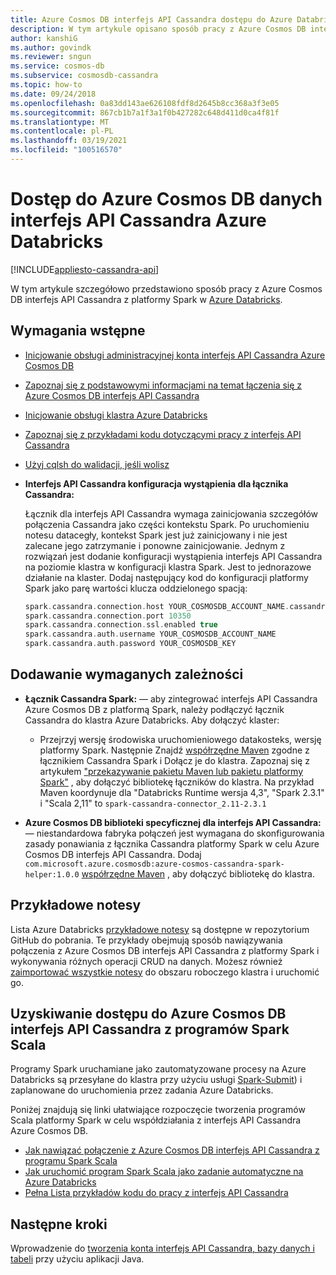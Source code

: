 ```yaml
---
title: Azure Cosmos DB interfejs API Cassandra dostępu do Azure Databricks
description: W tym artykule opisano sposób pracy z Azure Cosmos DB interfejs API Cassandra z Azure Databricks.
author: kanshiG
ms.author: govindk
ms.reviewer: sngun
ms.service: cosmos-db
ms.subservice: cosmosdb-cassandra
ms.topic: how-to
ms.date: 09/24/2018
ms.openlocfilehash: 0a83dd143ae626108fdf8d2645b8cc368a3f3e05
ms.sourcegitcommit: 867cb1b7a1f3a1f0b427282c648d411d0ca4f81f
ms.translationtype: MT
ms.contentlocale: pl-PL
ms.lasthandoff: 03/19/2021
ms.locfileid: "100516570"
---
```

# <a name="access-azure-cosmos-db-cassandra-api-data-from-azure-databricks"></a>Dostęp do Azure Cosmos DB danych interfejs API Cassandra Azure Databricks
[!INCLUDE[appliesto-cassandra-api](includes/appliesto-cassandra-api.md)]

W tym artykule szczegółowo przedstawiono sposób pracy z Azure Cosmos DB interfejs API Cassandra z platformy Spark w [Azure Databricks](/azure/databricks/scenarios/what-is-azure-databricks).

## <a name="prerequisites"></a>Wymagania wstępne

* [Inicjowanie obsługi administracyjnej konta interfejs API Cassandra Azure Cosmos DB](create-cassandra-dotnet.md#create-a-database-account)

* [Zapoznaj się z podstawowymi informacjami na temat łączenia się z Azure Cosmos DB interfejs API Cassandra](cassandra-spark-generic.md)

* [Inicjowanie obsługi klastra Azure Databricks](/azure/databricks/scenarios/quickstart-create-databricks-workspace-portal)

* [Zapoznaj się z przykładami kodu dotyczącymi pracy z interfejs API Cassandra](cassandra-spark-generic.md#next-steps)

* [Użyj cqlsh do walidacji, jeśli wolisz](cassandra-spark-generic.md#connecting-to-azure-cosmos-db-cassandra-api-from-spark)

* **Interfejs API Cassandra konfiguracja wystąpienia dla łącznika Cassandra:**

  Łącznik dla interfejs API Cassandra wymaga zainicjowania szczegółów połączenia Cassandra jako części kontekstu Spark. Po uruchomieniu notesu datacegły, kontekst Spark jest już zainicjowany i nie jest zalecane jego zatrzymanie i ponowne zainicjowanie. Jednym z rozwiązań jest dodanie konfiguracji wystąpienia interfejs API Cassandra na poziomie klastra w konfiguracji klastra Spark. Jest to jednorazowe działanie na klaster. Dodaj następujący kod do konfiguracji platformy Spark jako parę wartości klucza oddzielonego spacją:
 
  ```scala
  spark.cassandra.connection.host YOUR_COSMOSDB_ACCOUNT_NAME.cassandra.cosmosdb.azure.com
  spark.cassandra.connection.port 10350
  spark.cassandra.connection.ssl.enabled true
  spark.cassandra.auth.username YOUR_COSMOSDB_ACCOUNT_NAME
  spark.cassandra.auth.password YOUR_COSMOSDB_KEY
  ```

## <a name="add-the-required-dependencies"></a>Dodawanie wymaganych zależności

* **Łącznik Cassandra Spark:** — aby zintegrować interfejs API Cassandra Azure Cosmos DB z platformą Spark, należy podłączyć łącznik Cassandra do klastra Azure Databricks. Aby dołączyć klaster:

  * Przejrzyj wersję środowiska uruchomieniowego datakosteks, wersję platformy Spark. Następnie Znajdź [współrzędne Maven](https://mvnrepository.com/artifact/com.datastax.spark/spark-cassandra-connector) zgodne z łącznikiem Cassandra Spark i Dołącz je do klastra. Zapoznaj się z artykułem ["przekazywanie pakietu Maven lub pakietu platformy Spark"](https://docs.databricks.com/user-guide/libraries.html) , aby dołączyć bibliotekę łączników do klastra. Na przykład Maven koordynuje dla "Databricks Runtime wersja 4,3", "Spark 2.3.1" i "Scala 2,11" to `spark-cassandra-connector_2.11-2.3.1`

* **Azure Cosmos DB biblioteki specyficznej dla interfejs API Cassandra:** — niestandardowa fabryka połączeń jest wymagana do skonfigurowania zasady ponawiania z łącznika Cassandra platformy Spark w celu Azure Cosmos DB interfejs API Cassandra. Dodaj `com.microsoft.azure.cosmosdb:azure-cosmos-cassandra-spark-helper:1.0.0` [współrzędne Maven](https://search.maven.org/artifact/com.microsoft.azure.cosmosdb/azure-cosmos-cassandra-spark-helper/1.0.0/jar) , aby dołączyć bibliotekę do klastra.

## <a name="sample-notebooks"></a>Przykładowe notesy

Lista Azure Databricks [przykładowe notesy](https://github.com/Azure-Samples/azure-cosmos-db-cassandra-api-spark-notebooks-databricks/tree/main/notebooks/scala) są dostępne w repozytorium GitHub do pobrania. Te przykłady obejmują sposób nawiązywania połączenia z Azure Cosmos DB interfejs API Cassandra z platformy Spark i wykonywania różnych operacji CRUD na danych. Możesz również [zaimportować wszystkie notesy](https://github.com/Azure-Samples/azure-cosmos-db-cassandra-api-spark-notebooks-databricks/tree/main/dbc) do obszaru roboczego klastra i uruchomić go. 

## <a name="accessing-azure-cosmos-db-cassandra-api-from-spark-scala-programs"></a>Uzyskiwanie dostępu do Azure Cosmos DB interfejs API Cassandra z programów Spark Scala

Programy Spark uruchamiane jako zautomatyzowane procesy na Azure Databricks są przesyłane do klastra przy użyciu usługi [Spark-Submit](https://spark.apache.org/docs/latest/submitting-applications.html)) i zaplanowane do uruchomienia przez zadania Azure Databricks.

Poniżej znajdują się linki ułatwiające rozpoczęcie tworzenia programów Scala platformy Spark w celu współdziałania z interfejs API Cassandra Azure Cosmos DB.
* [Jak nawiązać połączenie z Azure Cosmos DB interfejs API Cassandra z programu Spark Scala](https://github.com/Azure-Samples/azure-cosmos-db-cassandra-api-spark-connector-sample/blob/main/src/main/scala/com/microsoft/azure/cosmosdb/cassandra/SampleCosmosDBApp.scala)
* [Jak uruchomić program Spark Scala jako zadanie automatyczne na Azure Databricks](/azure/databricks/jobs)
* [Pełna Lista przykładów kodu do pracy z interfejs API Cassandra](cassandra-spark-generic.md#next-steps)

## <a name="next-steps"></a>Następne kroki

Wprowadzenie do [tworzenia konta interfejs API Cassandra, bazy danych i tabeli](create-cassandra-api-account-java.md) przy użyciu aplikacji Java.
